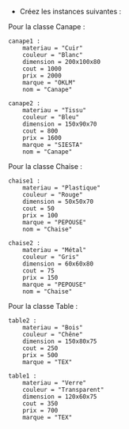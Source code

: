 - Créez les instances suivantes :

Pour la classe Canape :

    canape1 :
        materiau = "Cuir"
        couleur = "Blanc"
        dimension = 200x100x80
        cout = 1000
        prix = 2000
        marque = "OKLM"
        nom = "Canape"

    canape2 :
        materiau = "Tissu"
        couleur = "Bleu"
        dimension = 150x90x70
        cout = 800
        prix = 1600
        marque = "SIESTA"
        nom = "Canape"

Pour la classe Chaise :

    chaise1 :
        materiau = "Plastique"
        couleur = "Rouge"
        dimension = 50x50x70
        cout = 50
        prix = 100
        marque = "PEPOUSE"
        nom = "Chaise"

    chaise2 :
        materiau = "Métal"
        couleur = "Gris"
        dimension = 60x60x80
        cout = 75
        prix = 150
        marque = "PEPOUSE"
        nom = "Chaise"

Pour la classe Table :

    table2 :
        materiau = "Bois"
        couleur = "Chêne"
        dimension = 150x80x75
        cout = 250
        prix = 500
        marque = "TEX"

    table1 :
        materiau = "Verre"
        couleur = "Transparent"
        dimension = 120x60x75
        cout = 350
        prix = 700
        marque = "TEX"
